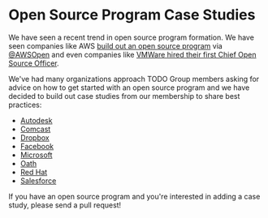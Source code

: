 # Open Source Program Case Studies

We have seen a recent trend in open source program formation. We have seen companies like AWS [build out an open source program](http://fortune.com/2016/12/01/amazon-open-source-guru/) via [@AWSOpen](https://twitter.com/AWSOpen) and even companies like [VMWare hired their first Chief Open Source Officer](https://thenewstack.io/makers-dirk-hohndel-vmware-role-open-source-commercial-software/). 

We've had many organizations approach TODO Group members asking for advice on how to get started with an open source program and we have decided to build out case studies from our membership to share best practices:

* [Autodesk](autodesk.md)
* [Comcast](comcast.md)
* [Dropbox](dropbox.md)
* [Facebook](facebook.md)
* [Microsoft](microsoft.md)
* [Oath](oath.md)
* [Red Hat](redhat.md)
* [Salesforce](salesforce.md)

If you have an open source program and you're interested in adding a case study, please send a pull request!
